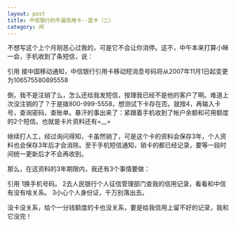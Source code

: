 ```yaml
---
layout: post
title: 中信银行的牛逼信用卡--蓝卡（二）
category: 闲
---
```

不想写这个上个月刚恶心过我的，可是它不会让你消停。这不，中午本来打算小眯一会，手机收到了条短信，说：

引用
接中国移动通知，中信银行引用卡移动短消息号码将从2007年11月1日起变更为106575580895558


倒，我不是注销了么，怎么还给我发短信，按理我已经不是他的客户了啊。难道上次没注销的了？于是拨800-999-5558，想测试下卡存在否。就按4，再输入卡号，查询密码，查账单。暴汗的事出来了：紧跟着手机收到了帐户余额和可用额度的2个短信。也就是卡片资料还有=__=

继续打人工，经过询问得知，卡虽然销了，可是这个卡的资料会保存3年，个人资料也会保存3年后才会消除。至于手机短信通知，销卡的都已经记录，要等一段时间统一更新后才不会再收到。

那么，在这资料的3年期限内，我还有3个事情要做：

引用
1换手机号码。
2去人民银行个人征信管理部门查我的信用记录，看看和中信有没有啥关系。
3小心个人身份证，千万别落出去。


没卡没关系，给个一分钱额度的卡也没关系，要是给我信用上留不好的记录，我和它没完！
